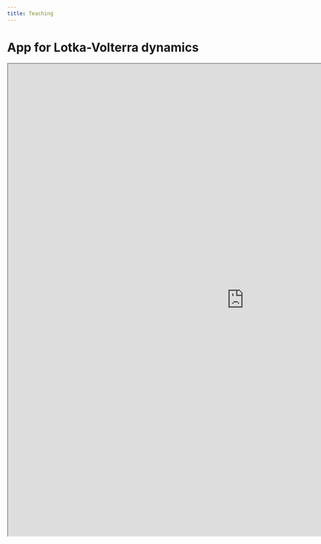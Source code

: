 ```yaml
---
title: Teaching
---
```


# App for Lotka-Volterra dynamics

<iframe src="https://ecomplab.shinyapps.io/lotka-voltera_app/" width="1100" height="1100"></iframe>
